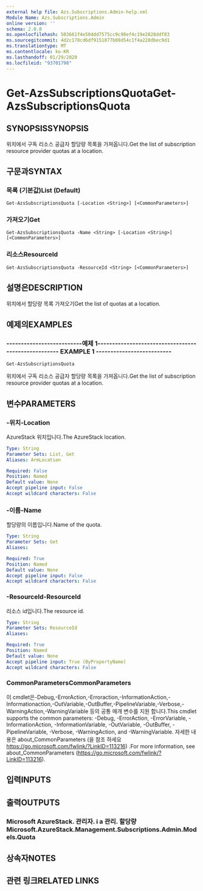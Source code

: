 ```yaml
---
external help file: Azs.Subscriptions.Admin-help.xml
Module Name: Azs.Subscriptions.Admin
online version: ''
schema: 2.0.0
ms.openlocfilehash: 503661f4e50ddd7575cc9c98ef4c19e2028ddf83
ms.sourcegitcommit: 4d2c178cd6df9151877b08d54c1f4a228dbec9d1
ms.translationtype: MT
ms.contentlocale: ko-KR
ms.lasthandoff: 01/29/2020
ms.locfileid: "93701798"
---
```

# <span data-ttu-id="e8bcf-101">Get-AzsSubscriptionsQuota</span><span class="sxs-lookup"><span data-stu-id="e8bcf-101">Get-AzsSubscriptionsQuota</span></span>

## <span data-ttu-id="e8bcf-102">SYNOPSIS</span><span class="sxs-lookup"><span data-stu-id="e8bcf-102">SYNOPSIS</span></span>
<span data-ttu-id="e8bcf-103">위치에서 구독 리소스 공급자 할당량 목록을 가져옵니다.</span><span class="sxs-lookup"><span data-stu-id="e8bcf-103">Get the list of subscription resource provider quotas at a location.</span></span>

## <span data-ttu-id="e8bcf-104">구문과</span><span class="sxs-lookup"><span data-stu-id="e8bcf-104">SYNTAX</span></span>

### <span data-ttu-id="e8bcf-105">목록 (기본값)</span><span class="sxs-lookup"><span data-stu-id="e8bcf-105">List (Default)</span></span>
```
Get-AzsSubscriptionsQuota [-Location <String>] [<CommonParameters>]
```

### <span data-ttu-id="e8bcf-106">가져오기</span><span class="sxs-lookup"><span data-stu-id="e8bcf-106">Get</span></span>
```
Get-AzsSubscriptionsQuota -Name <String> [-Location <String>] [<CommonParameters>]
```

### <span data-ttu-id="e8bcf-107">리소스</span><span class="sxs-lookup"><span data-stu-id="e8bcf-107">ResourceId</span></span>
```
Get-AzsSubscriptionsQuota -ResourceId <String> [<CommonParameters>]
```

## <span data-ttu-id="e8bcf-108">설명은</span><span class="sxs-lookup"><span data-stu-id="e8bcf-108">DESCRIPTION</span></span>
<span data-ttu-id="e8bcf-109">위치에서 할당량 목록 가져오기</span><span class="sxs-lookup"><span data-stu-id="e8bcf-109">Get the list of quotas at a location.</span></span>

## <span data-ttu-id="e8bcf-110">예제의</span><span class="sxs-lookup"><span data-stu-id="e8bcf-110">EXAMPLES</span></span>

### <span data-ttu-id="e8bcf-111">--------------------------예제 1--------------------------</span><span class="sxs-lookup"><span data-stu-id="e8bcf-111">-------------------------- EXAMPLE 1 --------------------------</span></span>
```
Get-AzsSubscriptionsQuota
```

<span data-ttu-id="e8bcf-112">위치에서 구독 리소스 공급자 할당량 목록을 가져옵니다.</span><span class="sxs-lookup"><span data-stu-id="e8bcf-112">Get the list of subscription resource provider quotas at a location.</span></span>

## <span data-ttu-id="e8bcf-113">변수</span><span class="sxs-lookup"><span data-stu-id="e8bcf-113">PARAMETERS</span></span>

### <span data-ttu-id="e8bcf-114">-위치</span><span class="sxs-lookup"><span data-stu-id="e8bcf-114">-Location</span></span>
<span data-ttu-id="e8bcf-115">AzureStack 위치입니다.</span><span class="sxs-lookup"><span data-stu-id="e8bcf-115">The AzureStack location.</span></span>

```yaml
Type: String
Parameter Sets: List, Get
Aliases: ArmLocation

Required: False
Position: Named
Default value: None
Accept pipeline input: False
Accept wildcard characters: False
```

### <span data-ttu-id="e8bcf-116">-이름</span><span class="sxs-lookup"><span data-stu-id="e8bcf-116">-Name</span></span>
<span data-ttu-id="e8bcf-117">할당량의 이름입니다.</span><span class="sxs-lookup"><span data-stu-id="e8bcf-117">Name of the quota.</span></span>

```yaml
Type: String
Parameter Sets: Get
Aliases: 

Required: True
Position: Named
Default value: None
Accept pipeline input: False
Accept wildcard characters: False
```

### <span data-ttu-id="e8bcf-118">-ResourceId</span><span class="sxs-lookup"><span data-stu-id="e8bcf-118">-ResourceId</span></span>
<span data-ttu-id="e8bcf-119">리소스 id입니다.</span><span class="sxs-lookup"><span data-stu-id="e8bcf-119">The resource id.</span></span>

```yaml
Type: String
Parameter Sets: ResourceId
Aliases: 

Required: True
Position: Named
Default value: None
Accept pipeline input: True (ByPropertyName)
Accept wildcard characters: False
```

### <span data-ttu-id="e8bcf-120">CommonParameters</span><span class="sxs-lookup"><span data-stu-id="e8bcf-120">CommonParameters</span></span>
<span data-ttu-id="e8bcf-121">이 cmdlet은-Debug,-ErrorAction,-Erroraction,-InformationAction,-Informationaction,-OutVariable,-OutBuffer,-PipelineVariable,-Verbose,-WarningAction,-WarningVariable 등의 공통 매개 변수를 지원 합니다.</span><span class="sxs-lookup"><span data-stu-id="e8bcf-121">This cmdlet supports the common parameters: -Debug, -ErrorAction, -ErrorVariable, -InformationAction, -InformationVariable, -OutVariable, -OutBuffer, -PipelineVariable, -Verbose, -WarningAction, and -WarningVariable.</span></span> <span data-ttu-id="e8bcf-122">자세한 내용은 about_CommonParameters (을 참조 하세요 https://go.microsoft.com/fwlink/?LinkID=113216) .</span><span class="sxs-lookup"><span data-stu-id="e8bcf-122">For more information, see about_CommonParameters (https://go.microsoft.com/fwlink/?LinkID=113216).</span></span>

## <span data-ttu-id="e8bcf-123">입력</span><span class="sxs-lookup"><span data-stu-id="e8bcf-123">INPUTS</span></span>

## <span data-ttu-id="e8bcf-124">출력</span><span class="sxs-lookup"><span data-stu-id="e8bcf-124">OUTPUTS</span></span>

### <span data-ttu-id="e8bcf-125">Microsoft AzureStack. 관리자. i a 관리. 할당량</span><span class="sxs-lookup"><span data-stu-id="e8bcf-125">Microsoft.AzureStack.Management.Subscriptions.Admin.Models.Quota</span></span>

## <span data-ttu-id="e8bcf-126">상속자</span><span class="sxs-lookup"><span data-stu-id="e8bcf-126">NOTES</span></span>

## <span data-ttu-id="e8bcf-127">관련 링크</span><span class="sxs-lookup"><span data-stu-id="e8bcf-127">RELATED LINKS</span></span>

